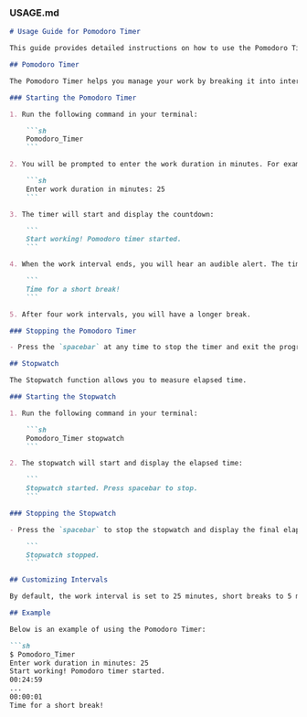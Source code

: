 
### USAGE.md

```markdown
# Usage Guide for Pomodoro Timer

This guide provides detailed instructions on how to use the Pomodoro Timer and Stopwatch functions included in the package.

## Pomodoro Timer

The Pomodoro Timer helps you manage your work by breaking it into intervals of focused work followed by short breaks.

### Starting the Pomodoro Timer

1. Run the following command in your terminal:

    ```sh
    Pomodoro_Timer
    ```

2. You will be prompted to enter the work duration in minutes. For example:

    ```sh
    Enter work duration in minutes: 25
    ```

3. The timer will start and display the countdown:

    ```
    Start working! Pomodoro timer started.
    ```

4. When the work interval ends, you will hear an audible alert. The timer will then prompt you for a break:

    ```
    Time for a short break!
    ```

5. After four work intervals, you will have a longer break.

### Stopping the Pomodoro Timer

- Press the `spacebar` at any time to stop the timer and exit the program.

## Stopwatch

The Stopwatch function allows you to measure elapsed time.

### Starting the Stopwatch

1. Run the following command in your terminal:

    ```sh
    Pomodoro_Timer stopwatch
    ```

2. The stopwatch will start and display the elapsed time:

    ```
    Stopwatch started. Press spacebar to stop.
    ```

### Stopping the Stopwatch

- Press the `spacebar` to stop the stopwatch and display the final elapsed time:

    ```
    Stopwatch stopped.
    ```

## Customizing Intervals

By default, the work interval is set to 25 minutes, short breaks to 5 minutes, and long breaks to 15 minutes. Currently, these settings are not customizable via the command line but can be modified in the script.

## Example

Below is an example of using the Pomodoro Timer:

```sh
$ Pomodoro_Timer
Enter work duration in minutes: 25
Start working! Pomodoro timer started.
00:24:59
...
00:00:01
Time for a short break!
